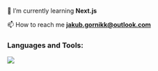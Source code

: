 

🌱 I’m currently learning **Next.js**

📫 How to reach me **jakub.gornikk@outlook.com**

<h3 align="left">Languages and Tools:</h3>
<p align="left">
    <img src="https://skillicons.dev/icons?i=react,nextjs,js,ts,materialui,tailwind,git,figma" />
</p>

